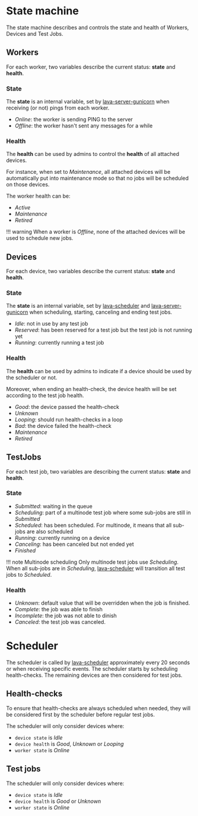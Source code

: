 # State machine

The state machine describes and controls the state and health of Workers,
Devices and Test Jobs.

## Workers

For each worker, two variables describe the current status: **state** and **health**.

### State

The **state** is an internal variable, set by [lava-server-gunicorn](./services/lava-server-gunicorn.md) when receiving (or not) pings from each worker.

* *Online*: the worker is sending PING to the server
* *Offline*: the worker hasn't sent any messages for a while

### Health

The **health** can be used by admins to control the **health** of all attached devices.

For instance, when set to *Maintenance*, all attached devices will be automatically put into maintenance mode so that no jobs will be scheduled on those devices.

The worker health can be:

* *Active*
* *Maintenance*
* *Retired*


!!! warning
    When a worker is *Offline*, none of the attached devices will be used to schedule new jobs.

## Devices


For each device, two variables describe the current status: **state** and **health**.

### State

The **state** is an internal variable, set by [lava-scheduler](./services/lava-scheduler.md) and [lava-server-gunicorn](./services/lava-server-gunicorn.md) when scheduling, starting, canceling and ending test jobs.

* *Idle*: not in use by any test job
* *Reserved*: has been reserved for a test job but the test job is not running yet
* *Running*: currently running a test job

### Health

The **health** can be used by admins to indicate if a device should be used by the scheduler or not.

Moreover, when ending an health-check, the device health will be set according to the test job health.

* *Good*: the device passed the health-check
* *Unknown*
* *Looping*: should run health-checks in a loop
* *Bad*: the device failed the health-check
* *Maintenance*
* *Retired*


## TestJobs

For each test job, two variables are describing the current status: **state** and **health**.

### State

* *Submitted*: waiting in the queue
* *Scheduling*: part of a multinode test job where some sub-jobs are still in *Submitted*
* *Scheduled*: has been scheduled. For multinode, it means that all sub-jobs are also scheduled
* *Running*: currently running on a device
* *Canceling*: has been canceled but not ended yet
* *Finished*

!!! note Multinode scheduling
    Only multinode test jobs use *Scheduling*. When all
    sub-jobs are in *Scheduling*, [lava-scheduler](./services/lava-scheduler.md) will transition all test
    jobs to *Scheduled*.

### Health

* *Unknown*: default value that will be overridden when the job is finished.
* *Complete*: the job was able to finish
* *Incomplete*: the job was not able to dinish
* *Canceled*: the test job was canceled.


# Scheduler

The scheduler is called by [lava-scheduler](./services/lava-scheduler.md)
approximately every 20 seconds or when receiving specific events.
The scheduler starts by scheduling health-checks. The remaining devices are
then considered for test jobs.

## Health-checks

To ensure that health-checks are always scheduled when needed, they will be
considered first by the scheduler before regular test jobs.

The scheduler will only consider devices where:

* `device state` is *Idle*
* `device health` is *Good*, *Unknown* or *Looping*
* `worker state` is *Online*

## Test jobs

The scheduler will only consider devices where:

* ``device state`` is *Idle*
* ``device health`` is *Good* or *Unknown*
* ``worker state`` is *Online*
